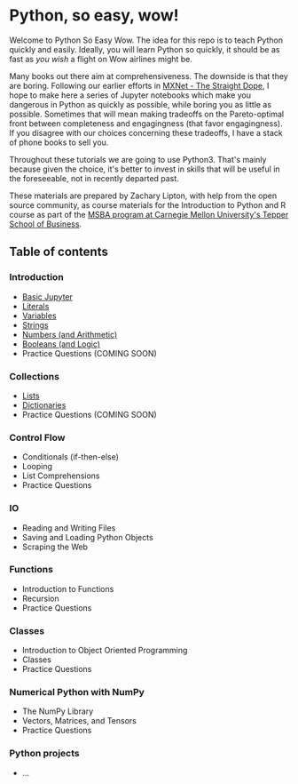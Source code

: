 # Python, so easy, wow!

Welcome to Python So Easy Wow.
The idea for this repo is to teach Python quickly and easily.
Ideally, you will learn Python so quickly,
it should be as fast as *you wish* a flight on Wow airlines might be.

Many books out there aim at comprehensiveness.
The downside is that they are boring.
Following our earlier efforts in [MXNet - The Straight Dope](https://github.com/zackchase/mxnet-the-straight-dope),
I hope to make here a series of Jupyter notebooks which make you dangerous in Python as quickly as possible,
while boring you as little as possible.
Sometimes that will mean making tradeoffs on the Pareto-optimal front between completeness and engagingness
(that favor engagingness).
If you disagree with our choices concerning these tradeoffs, I have a stack of phone books to sell you.

Throughout these tutorials we are going to use Python3. That's mainly because given the choice, it's better to invest in skills that will be useful in the foreseeable, not in recently departed past.


These materials are prepared by Zachary Lipton,
with help from the open source community,
as course materials for the Introduction to Python and R course as part of the
[MSBA program at Carnegie Mellon University's Tepper School of Business](https://analytics.tepper.cmu.edu/).

## Table of contents

### Introduction
 * [Basic Jupyter](https://github.com/zackchase/python-wow/blob/master/chapter01_introduction/sec01_basic_jupyter.ipynb)
 * [Literals](https://github.com/zackchase/python-wow/blob/master/chapter01_introduction/sec02_literals.ipynb)
 * [Variables](https://github.com/zackchase/python-wow/blob/master/chapter01_introduction/sec03_variables.ipynb)
 * [Strings](https://github.com/zackchase/python-wow/blob/master/chapter01_introduction/sec04_strings.ipynb)
 * [Numbers (and Arithmetic)](https://github.com/zackchase/python-wow/blob/master/chapter01_introduction/sec05_numbers_arithmetic.ipynb)
 * [Booleans (and Logic)](https://github.com/zackchase/python-wow/blob/master/chapter01_introduction/sec06_boolean_logic.ipynb)
 * Practice Questions (COMING SOON)

### Collections
 * [Lists](https://github.com/zackchase/python-wow/blob/master/chapter02_collections/sec01_lists.ipynb)
 * [Dictionaries](https://github.com/zackchase/python-wow/blob/master/chapter02_collections/sec02_dictionaries.ipynb)
 * Practice Questions (COMING SOON)


### Control Flow
 * Conditionals (if-then-else)
 * Looping
 * List Comprehensions
 * Practice Questions

### IO
 * Reading and Writing Files
 * Saving and Loading Python Objects
 * Scraping the Web

### Functions
 * Introduction to Functions
 * Recursion
 * Practice Questions

### Classes
 * Introduction to Object Oriented Programming
 * Classes
 * Practice Questions

### Numerical Python with NumPy
 * The NumPy Library
 * Vectors, Matrices, and Tensors
 * Practice Questions


### Python projects
 * ...
